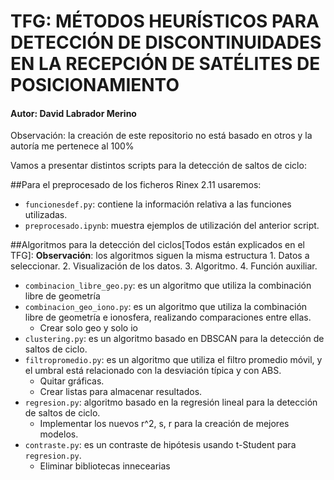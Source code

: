 # TFG: MÉTODOS HEURÍSTICOS PARA DETECCIÓN DE DISCONTINUIDADES EN LA RECEPCIÓN DE SATÉLITES DE POSICIONAMIENTO
#### Autor: David Labrador Merino
Observación: la creación de este repositorio no está basado en otros y la autoría me pertenece al 100% 

Vamos a presentar distintos scripts para la detección de saltos de ciclo:

##Para el preprocesado de los ficheros Rinex 2.11 usaremos:

* `funcionesdef.py`: contiene la información relativa a las funciones utilizadas. 
*  `preprocesado.ipynb`: muestra ejemplos de utilización del anterior script.

##Algoritmos para la detección del ciclos[Todos están explicados en el TFG]:
__Observación__: los algoritmos siguen la misma estructura
	1. Datos a seleccionar.
	2. Visualización de los datos.
	3. Algoritmo.
	4. Función auxiliar.

* `combinacion_libre_geo.py`: es un algoritmo que utiliza la combinación libre de geometría
* `combinacion_geo_iono.py`: es un algoritmo que utiliza la combinación libre de geometría e ionosfera, realizando comparaciones entre ellas.
	* Crear solo geo y solo io
*  `clustering.py`: es un algoritmo basado en DBSCAN para la detección de saltos de ciclo.
*  `filtropromedio.py`: es un algoritmo que utiliza el filtro promedio móvil, y el umbral está relacionado con la desviación típica y con ABS.
	 * Quitar gráficas.   
	 * Crear listas para almacenar resultados.
* `regresion.py`: algoritmo basado en la regresión lineal para la detección de saltos de ciclo.
	* Implementar los nuevos r^2, s, r para la creación de mejores modelos.
* `contraste.py`: es un contraste de hipótesis usando t-Student para `regresion.py`. 
	* Eliminar bibliotecas innecearias

